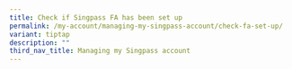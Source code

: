 ```yaml
---
title: Check if Singpass FA has been set up
permalink: /my-account/managing-my-singpass-account/check-fa-set-up/
variant: tiptap
description: ""
third_nav_title: Managing my Singpass account
---
```

